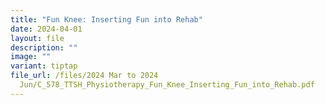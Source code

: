 ```yaml
---
title: "Fun Knee: Inserting Fun into Rehab"
date: 2024-04-01
layout: file
description: ""
image: ""
variant: tiptap
file_url: /files/2024 Mar to 2024
  Jun/C_578_TTSH_Physiotherapy_Fun_Knee_Inserting_Fun_into_Rehab.pdf
---
```

